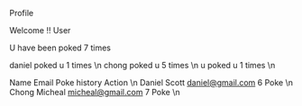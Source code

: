 Profile

Welcome !! User

U have been poked 7 times 


daniel poked u 1 times \n
chong poked u 5 times \n
u poked u 1 times \n
 

Name				Email					Poke history	  Action \n
Daniel Scott		daniel@gmail.com		6					Poke \n
Chong Micheal		micheal@gmail.com		7					Poke \n
 
 
